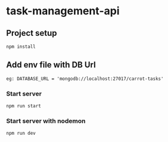# task-management-api

## Project setup
```
npm install
```

## Add env file with DB Url
```
eg: DATABASE_URL = 'mongodb://localhost:27017/carrot-tasks'
```

### Start server
```
npm run start
```

### Start server with nodemon
```
npm run dev
```
